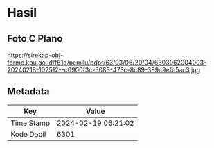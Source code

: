 # Hasil

## Foto C Plano

https://sirekap-obj-formc.kpu.go.id/f61d/pemilu/pdpr/63/03/06/20/04/6303062004003-20240218-102512--c0900f3c-5083-473c-8c89-389c9efb5ac3.jpg


## Metadata

| Key        | Value               |
| ---------- | ------------------- |
| Time Stamp | 2024-02-19 06:21:02 |
| Kode Dapil | 6301                |



